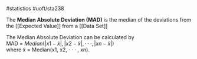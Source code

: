 #statistics #uoft/sta238 

The **Median Absolute Deviation (MAD)** is the median of the deviations from the [[Expected Value]] from a [[Data Set]]

The Median Absolute Deviation can be calculated by  
MAD = $Median(|x1 − ̃x|, |x2 − ̃x|, · · · , |xn − ̃x|)$  
where ̃x = Median(x1, x2, · · · , xn).